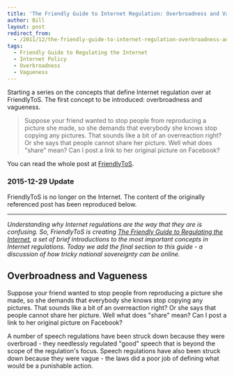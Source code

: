 ```yaml
---
title: 'The Friendly Guide to Internet Regulation: Overbroadness and Vagueness'
author: Bill
layout: post
redirect_from:
  - /2011/12/the-friendly-guide-to-internet-regulation-overbroadness-and-vagueness/
tags:
  - Friendly Guide to Regulating the Internet
  - Internet Policy
  - Overbroadness
  - Vagueness
---
```

Starting a series on the concepts that define Internet regulation over at 
FriendlyToS. The first concept to be introduced: overbroadness and vagueness.

> Suppose your friend wanted to stop people from reproducing a picture she
> made, so she demands that everybody she knows stop copying any pictures. That
> sounds like a bit of an overreaction right? Or she says that people cannot
> share her picture. Well what does "share" mean? Can I post a link to her
> original picture on Facebook?

You can read the whole post at [FriendlyToS][1].

### 2015-12-29 Update

FriendlyToS is no longer on the Internet. The content of the originally
referenced post has been reproduced below.

-------------------------------------------------------------------------------

*Understanding why Internet regulations are the way that they are is confusing.
So, FriendlyToS is creating [The Friendly Guide to Regulating the Internet][2],
a set of brief introductions to the most important concepts in Internet
regulations. Today we add the final section to this guide - a discussion of how
tricky national sovereignty can be online.*

## Overbroadness and Vagueness

Suppose your friend wanted to stop people from reproducing a picture she made,
so she demands that everybody she knows stop copying any pictures. That sounds
like a bit of an overreaction right? Or she says that people cannot share her
picture. Well what does "share" mean? Can I post a link to her original picture
on Facebook?

A number of speech regulations have been struck down because they were
overbroad - they needlessly regulated "good" speech that is beyond the scope of
the regulation's focus. Speech regulations have also been struck down because
they were vague - the laws did a poor job of defining what would be a
punishable action.

 [1]: http://blog.friendlytos.org/?p=67
 [2]: /projects/friendly-tos/2011/12/07/the-friendly-guide-to-regulating-the-internet/
